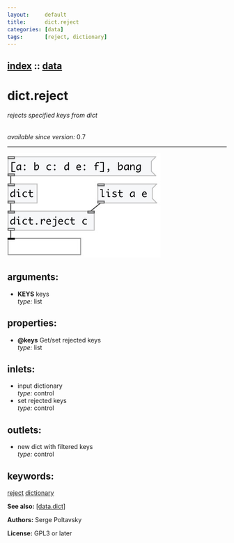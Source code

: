 ```yaml
---
layout:     default
title:      dict.reject
categories: [data]
tags:       [reject, dictionary]
---
```

[index](index.html) :: [data](category_data.html)
---

# dict.reject

###### rejects specified keys from dict

*available since version:* 0.7

---




[![example](../examples/img/dict.reject.jpg)](../examples/pd/dict.reject.pd)



## arguments:

* **KEYS**
keys<br>
_type:_ list<br>





## properties:

* **@keys** 
Get/set rejected keys<br>
_type:_ list<br>



## inlets:

* input dictionary<br>
_type:_ control
* set rejected keys<br>
_type:_ control



## outlets:

* new dict with filtered keys<br>
_type:_ control



## keywords:

[reject](keywords/reject.html)
[dictionary](keywords/dictionary.html)



**See also:**
[\[data.dict\]](data.dict.html)




**Authors:** Serge Poltavsky




**License:** GPL3 or later





